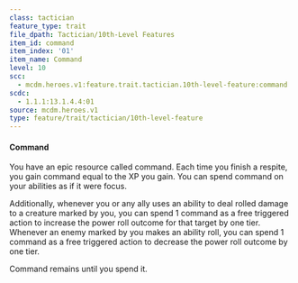 ```yaml
---
class: tactician
feature_type: trait
file_dpath: Tactician/10th-Level Features
item_id: command
item_index: '01'
item_name: Command
level: 10
scc:
  - mcdm.heroes.v1:feature.trait.tactician.10th-level-feature:command
scdc:
  - 1.1.1:13.1.4.4:01
source: mcdm.heroes.v1
type: feature/trait/tactician/10th-level-feature
---
```


#### Command

You have an epic resource called command. Each time you finish a respite, you gain command equal to the XP you gain. You can spend command on your abilities as if it were focus.

Additionally, whenever you or any ally uses an ability to deal rolled damage to a creature marked by you, you can spend 1 command as a free triggered action to increase the power roll outcome for that target by one tier. Whenever an enemy marked by you makes an ability roll, you can spend 1 command as a free triggered action to decrease the power roll outcome by one tier.

Command remains until you spend it.
